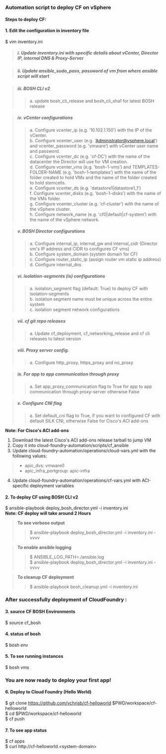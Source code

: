 ### Automation script to deploy CF on vSphere

#### Steps to deploy CF:

#### 1. Edit the configuration in inventory file
$ vim inventory.ini

> ##### i. Update inventory.ini with specific details about vCenter, Director IP, internal DNS & Proxy-Server

> ##### ii. Update ansible_sudo_pass, password of vm from where ansible script will start

> ##### iii. BOSH CLI v2     
>> a. update bosh_cli_release and bosh_cli_sha1 for latest BOSH release       

> ##### iv. vCenter configurations           
>> a. Configure vcenter_ip (e.g. ‘10.102.1.150’) with the IP of the vCenter.        
>> b. Configure vcenter_user (e.g. 'Administrator@vsphere.local’) and vcenter_password (e.g. 'vmware’) with vCenter user name and password.        
>> c. Configure vcenter_dc (e.g. 'cf-DC’) with the name of the datacenter the Director will use for VM creation.      
>> d. Configure vcenter_vms (e.g. 'bosh-1-vms’) and TEMPLATES-FOLDER-NAME (e.g. 'bosh-1-templates’) with the name of the folder created to hold VMs and the name of the folder created to hold stemcells.             
>> e. Configure vcenter_ds (e.g. 'datastore1|datastore1_1’)       
>> f. Configure vcenter_disks (e.g. 'bosh-1-disks’) with the name of the VMs folder.        
>> g. Configure vcenter_cluster (e.g. 'cf-cluster’) with the name of the vSphere cluster.        
>> h. Configure network_name (e.g. 'cf0|default|cf-system’) with the name of the vSphere network.        
 
> ##### v.  BOSH Director configurations              
>> a. Configure internal_ip, internal_gw and internal_cidr (Director vm's IP address and CIDR to configures CF vms)          
>> b. Configure system_domain (system domain for CF)           
>> c. Configure router_static_ip (assign router vm static ip address)         
>> d. Configure internal_dns               

> ##### vi.  isolation-segments (is) configurations        
>> a. isolation_segment flag (default: True) to deploy CF with isolation-segments     
>> b. isolation segment name must be unique across the entire system     
>> c. isolation segment network configurations     

> ##### vii. cf git repo releases            
>> a. Update cf_deployment, cf_networking_release and cf cli releases to latest version        

> ##### viii.  Proxy server config.
>> a. Configure http_proxy, https_proxy and no_proxy       

> ##### ix. For app to app communication through proxy        
>> a. Set app_proxy_communication flag to True for app to app communication through proxy-server otherwise False        

> ##### x.  Configure CNI flag
>> a. Set default_cni flag to True, if you want to configured CF with default SILK CNI, otherwise False for Cisco's ACI add-ons                  


**Note: For Cisco's ACI add-ons**
1. Download the latest Cisco's ACI add-ons release tarball to jump VM
2. Copy it into cloud-foundry-automation/scripts/cf_ansible
3. Update cloud-foundry-automation/operations/cloud-vars.yml with the following values:
> - apic_dvs: vmware0
> - apic_infra_portgroup: apic-infra
4. Update cloud-foundry-automation/operations/cf-vars.yml with ACI-specific deployment variables


#### 2. To deploy CF using BOSH CLI v2         
$ ansible-playbook deploy_bosh_director.yml -i inventory.ini <br /> **Note: CF deploy will take around 2 Hours**

> **To see verbose output**
>> $ ansible-playbook deploy_bosh_director.yml -i inventory.ini -vvvv           

> **To enable ansible logging**     
>> $ ANSIBLE_LOG_PATH=./ansible.log <br /> $ ansible-playbook deploy_bosh_director.yml -i inventory.ini -vvvv       

> **To cleanup CF deployment**   
>> $ ansible-playbook bosh_cleanup.yml -i inventory.ini

### After successfully deployment of CloudFoundry :   

#### 3. source CF BOSH Environments
$ source cf_bosh                                  

#### 4. status of bosh           
$ bosh env      

#### 5. To see running instances
$ bosh vms         

### You are now ready to deploy your first app!
 
#### 6. Deploy to Cloud Foundry (Hello World)
$ git clone https://github.com/vchrisb/cf-helloworld $PWD/workspace/cf-helloworld          
$ cd $PWD/workspace/cf-helloworld             
$ cf push             

#### 7. To see app status
$ cf apps       
$ curl http://cf-helloworld.<system-domain\>           
